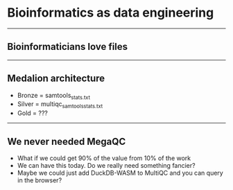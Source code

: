 # Bioinformatics as data engineering

---

## Bioinformaticians love files

---

## Medalion architecture

- Bronze = samtools<sub>stats.txt</sub>
- Silver = multiqc<sub>samtools</sub><sub>stats.txt</sub>
- Gold = ???

---

## We never needed MegaQC

- What if we could get 90% of the value from 10% of the work
- We can have this today. Do we really need something fancier?
- Maybe we could just add DuckDB-WASM to MultiQC and you can query in the browser?
